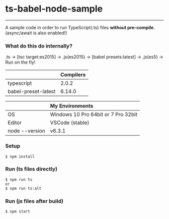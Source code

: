 # ts-babel-node-sample

---

A sample code in order to run TypeScript(.ts) files **without pre-compile**. (async/await is also enabled!)

### What do this do internally?
.ts -> [tsc target:es2015] -> .js(es2015) -> [babel presets:latest] -> .js(es5) -> Run on the fly!

||Compilers|
|:--|:--|
|typescript|2.0.2|
|babel-preset-latest|6.14.0|

||My Environments|
|:--|:--|
|OS|Windows 10 Pro 64bit or 7 Pro 32bit|
|Editor|VSCode (stable)|
|node --version|v6.3.1|

### Setup
```
$ npm install
```

### Run (ts files directly)
```
$ npm run ts
or
$ npm run ts:alt
```

### Run (js files after build)
```
$ npm start
```
